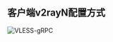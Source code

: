 ## 客户端v2rayN配置方式

![VLESS-gRPC](https://user-images.githubusercontent.com/88967758/142766187-aedf6b1a-d789-46cb-a232-b9f47447a1c9.jpg)

